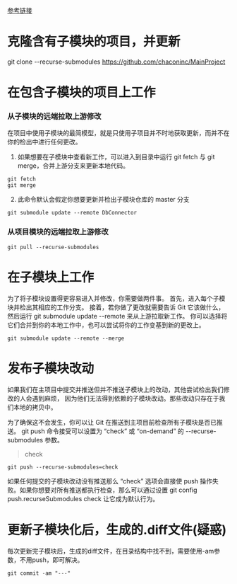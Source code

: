 
[参考链接](https://git-scm.com/book/zh/v2/Git-%E5%B7%A5%E5%85%B7-%E5%AD%90%E6%A8%A1%E5%9D%97)

# 克隆含有子模块的项目，并更新
git clone --recurse-submodules https://github.com/chaconinc/MainProject

# 在包含子模块的项目上工作

### 从子模块的远端拉取上游修改

在项目中使用子模块的最简模型，就是只使用子项目并不时地获取更新，而并不在你的检出中进行任何更改。

1. 如果想要在子模块中查看新工作，可以进入到目录中运行 git fetch 与 git merge，合并上游分支来更新本地代码。

```
git fetch
git merge 
```

2. 此命令默认会假定你想要更新并检出子模块仓库的 master 分支

```
git submodule update --remote DbConnector
```

### 从项目模块的远端拉取上游修改

```
git pull --recurse-submodules
```

# 在子模块上工作

为了将子模块设置得更容易进入并修改，你需要做两件事。 首先，进入每个子模块并检出其相应的工作分支。 接着，若你做了更改就需要告诉 Git 它该做什么，然后运行 git submodule update --remote 来从上游拉取新工作。 你可以选择将它们合并到你的本地工作中，也可以尝试将你的工作变基到新的更改上。


```
git submodule update --remote --merge
```

# 发布子模块改动

如果我们在主项目中提交并推送但并不推送子模块上的改动，其他尝试检出我们修改的人会遇到麻烦， 因为他们无法得到依赖的子模块改动。那些改动只存在于我们本地的拷贝中。

为了确保这不会发生，你可以让 Git 在推送到主项目前检查所有子模块是否已推送。 git push 命令接受可以设置为 “check” 或 “on-demand” 的 --recurse-submodules 参数。 

> check

```
git push --recurse-submodules=check
```

如果任何提交的子模块改动没有推送那么 “check” 选项会直接使 push 操作失败。如果你想要对所有推送都执行检查，那么可以通过设置 git config push.recurseSubmodules check 让它成为默认行为。

# 更新子模块化后，生成的.diff文件(疑惑)

每次更新完子模块后，生成的diff文件，在目录结构中找不到，需要使用-am参数，不用push，即可解决。

```
git commit -am "---"
```